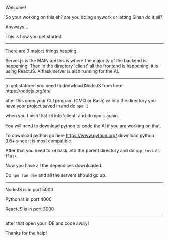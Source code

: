 Welcome!

So your working on this eh? are you doing anywork or letting Sinan do it all?

Anyways...

This is how you get started.

----------------------------------------------------------------------------------------------------------------------------------------
There are 3 majors things happing.

Server.js is the MAIN api this is where the majority of the backend is happening. Then in the directory 'client' all the frontend is happening, it is using ReactJS. A flask server is also running for the AI.

----------------------------------------------------------------------------------------------------------------------------------------

to get statered you need to donwload NodeJS from here https://nodejs.org/en/

after this open your CLI program (CMD or Bash) `cd` into the directory you have your project saved in and do `npm i`

when you finish that `cd` into 'client' and do `npm i` again.

You will need to download python to code the AI if you are working on that.

To download python go here https://www.python.org/ download python 3.6+ since it is most compatible. 

After that you need to `cd` back into the parent directory and do `pip install flask`.

Now you have all the dependices downloaded.

Do `npm run dev` and all the servers should go up.

---------------------------------------------------------------------------------------------------------------------------------------- 
 
 NodeJS is in port 5000
 
 Python is in port 4000
 
 ReactJS is in port 3000
 
---------------------------------------------------------------------------------------------------------------------------------------

after that open your IDE and code away!

Thanks for the help!
